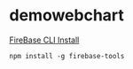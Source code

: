 # demowebchart



[FireBase CLI Install](https://firebase.google.com/docs/cli?authuser=0&hl=ko#install-cli-mac-linux)

```
npm install -g firebase-tools 
```

